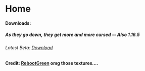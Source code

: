 # Home

#### Downloads:
##### As they go down, they get more and more cursed   -- Also 1.16.5


###### Latest Beta: [Download](https://github.com/Buffesworld/beta_mod_versions/blob/d3250ecdf4b7252939d0a4425cdd1d2e811a1a80/buffeworldv10%20(beta).jar?raw=true)

#### Credit: [RebootGreen](https://mine.ly/RebootGreen.1) omg those textures....
